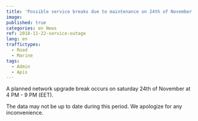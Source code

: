 ```yaml
---
title: 'Possible service breaks due to maintenance on 24th of November at 4 PM - 9 PM (EET)'
image: 
published: true
categories: en News
ref: 2018-11-22-service-outage
lang: en
traffictypes:
  - Road
  - Marine
tags:
  - Admin
  - Apis
---
```


A planned network upgrade break occurs on saturday 24th of November at 4 PM - 9 PM (EET). 

The data may not be up to date during this period. We apologize for any inconvenience.

